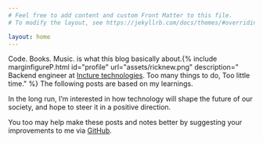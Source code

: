 ```yaml
---
# Feel free to add content and custom Front Matter to this file.
# To modify the layout, see https://jekyllrb.com/docs/themes/#overriding-theme-defaults

layout: home
---
```

<span class="newthought"> Code. Books. Music.</span> is what this blog basically about.{% include marginfigureP.html id="profile" url="assets/ricknew.png" description="   Backend engineer at [Incture technologies](http://www.incture.com). Too many things to do, Too little time." %}
The following posts are based on my learnings.

In the long run, I’m interested in how technology will shape the future of our society, and hope to steer it in a positive direction.

You too may help make these posts and notes better by suggesting your improvements to me via [GitHub](https://github.com/3hargav/).
